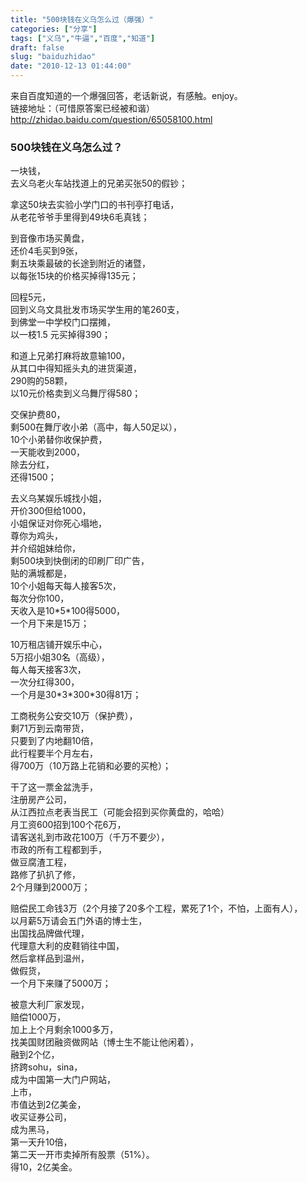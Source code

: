 ```yaml
---
title: "500块钱在义乌怎么过（爆强）"
categories: ["分享"]
tags: ["义乌","牛逼","百度","知道"]
draft: false
slug: "baiduzhidao"
date: "2010-12-13 01:44:00"
---
```


<p>来自百度知道的一个爆强回答，老话新说，有感触。enjoy。<br>
 链接地址：（可惜原答案已经被和谐）<a href="http://zhidao.baidu.com/question/65058100.html" target="_blank">http://zhidao.baidu.com/question/65058100.html</a></p>
<h3>500块钱在义乌怎么过？</h3>
<p>一块钱，<br>
去义乌老火车站找道上的兄弟买张50的假钞；</p>
<p>
 拿这50块去实验小学门口的书刊亭打电话，<br>
从老花爷爷手里得到49块6毛真钱；</p>
<p>
 到音像市场买黄盘，<br>
还价4毛买到9张，<br>
剩五块乘最破的长途到附近的诸暨，<br>
以每张15块的价格买掉得135元；</p>
<p>
 回程5元，<br>
回到义乌文具批发市场买学生用的笔260支，<br>
到佛堂一中学校门口摆摊，<br>
以一枝1.5 元买掉得390；</p>
<p>
 和道上兄弟打麻将故意输100，<br>
从其口中得知摇头丸的进货渠道，<br>
290购的58颗，<br>
以10元价格卖到义乌舞厅得580；</p>
<p>
 交保护费80，<br>
剩500在舞厅收小弟（高中，每人50足以），<br>
10个小弟替你收保护费，<br>
一天能收到2000，<br>
除去分红，<br>
还得1500；</p>
<p>
 去义乌某娱乐城找小姐，<br>
开价300但给1000，<br>
小姐保证对你死心塌地，<br>
尊你为鸡头，<br>
并介绍姐妹给你，<br>
剩500块到快倒闭的印刷厂印广告，<br>
贴的满城都是，<br>
10个小姐每天每人接客5次，<br>
每次分你100，<br>
天收入是10*5*100得5000，<br>
一个月下来是15万；</p>
<p>
 10万租店铺开娱乐中心，<br>
5万招小姐30名（高级），<br>
每人每天接客3次，<br>
一次分红得300，<br>
一个月是30*3*300*30得81万；</p>
<p>
 工商税务公安交10万（保护费），<br>
剩71万到云南带货，<br>
只要到了内地翻10倍，<br>
此行程要半个月左右，<br>
得700万（10万路上花销和必要的买枪）；</p>
<p>
 干了这一票金盆洗手，<br>
注册房产公司，<br>
从江西拉点老表当民工（可能会招到买你黄盘的，哈哈）<br>
月工资600招到100个花6万，<br>
请客送礼到市政花100万（千万不要少），<br>
市政的所有工程都到手，<br>
做豆腐渣工程，<br>
路修了扒扒了修，<br>
2个月赚到2000万；</p>
<p>
 赔偿民工命钱3万（2个月接了20多个工程，累死了1个，不怕，上面有人），<br>
以月薪5万请会五门外语的博士生，<br>
出国找品牌做代理，<br>
代理意大利的皮鞋销往中国，<br>
然后拿样品到温州，<br>
做假货，<br>
一个月下来赚了5000万；</p>
<p>
 被意大利厂家发现，<br>
赔偿1000万，<br>
加上上个月剩余1000多万，<br>
找美国财团融资做网站（博士生不能让他闲着），<br>
融到2个亿，<br>
挤跨sohu，sina，<br>
成为中国第一大门户网站，<br>
上市，<br>
市值达到2亿美金，<br>
收买证券公司，<br>
成为黑马，<br>
第一天升10倍，<br>
第二天一开市卖掉所有股票（51%）。<br>
得10，2亿美金。</p>
